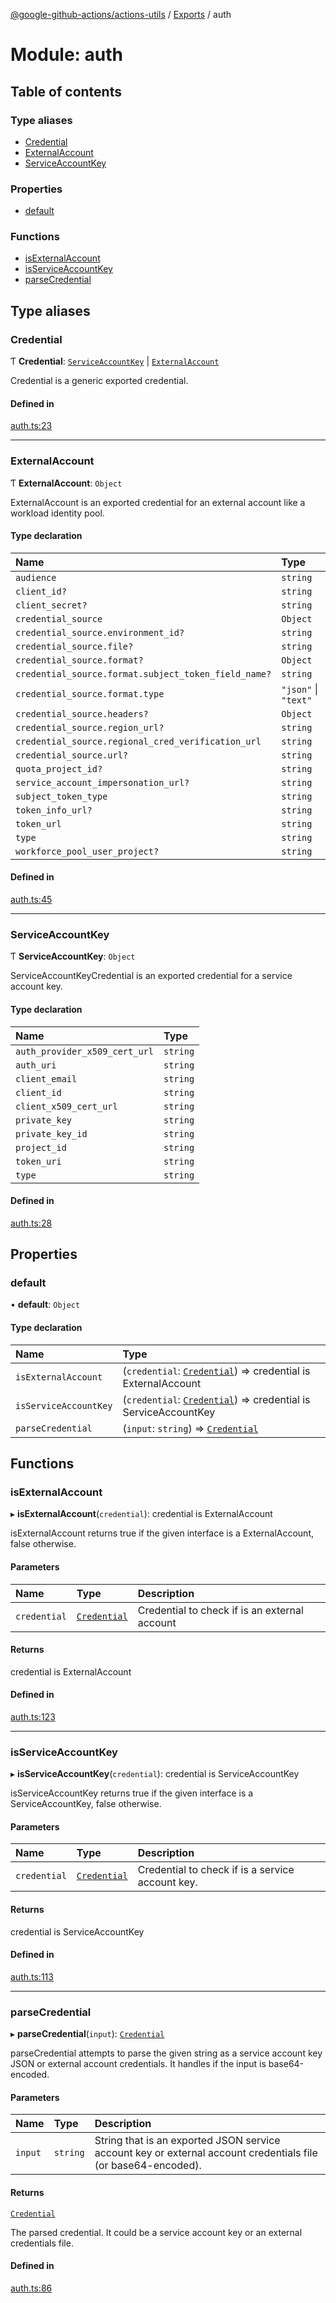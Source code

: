 [@google-github-actions/actions-utils](../README.md) / [Exports](../modules.md) / auth

# Module: auth

## Table of contents

### Type aliases

- [Credential](auth.md#credential)
- [ExternalAccount](auth.md#externalaccount)
- [ServiceAccountKey](auth.md#serviceaccountkey)

### Properties

- [default](auth.md#default)

### Functions

- [isExternalAccount](auth.md#isexternalaccount)
- [isServiceAccountKey](auth.md#isserviceaccountkey)
- [parseCredential](auth.md#parsecredential)

## Type aliases

### Credential

Ƭ **Credential**: [`ServiceAccountKey`](auth.md#serviceaccountkey) \| [`ExternalAccount`](auth.md#externalaccount)

Credential is a generic exported credential.

#### Defined in

[auth.ts:23](https://github.com/google-github-actions/actions-utils/blob/main/src/auth.ts#L23)

___

### ExternalAccount

Ƭ **ExternalAccount**: `Object`

ExternalAccount is an exported credential for an external account
like a workload identity pool.

#### Type declaration

| Name | Type |
| :------ | :------ |
| `audience` | `string` |
| `client_id?` | `string` |
| `client_secret?` | `string` |
| `credential_source` | `Object` |
| `credential_source.environment_id?` | `string` |
| `credential_source.file?` | `string` |
| `credential_source.format?` | `Object` |
| `credential_source.format.subject_token_field_name?` | `string` |
| `credential_source.format.type` | ``"json"`` \| ``"text"`` |
| `credential_source.headers?` | `Object` |
| `credential_source.region_url?` | `string` |
| `credential_source.regional_cred_verification_url` | `string` |
| `credential_source.url?` | `string` |
| `quota_project_id?` | `string` |
| `service_account_impersonation_url?` | `string` |
| `subject_token_type` | `string` |
| `token_info_url?` | `string` |
| `token_url` | `string` |
| `type` | `string` |
| `workforce_pool_user_project?` | `string` |

#### Defined in

[auth.ts:45](https://github.com/google-github-actions/actions-utils/blob/main/src/auth.ts#L45)

___

### ServiceAccountKey

Ƭ **ServiceAccountKey**: `Object`

ServiceAccountKeyCredential is an exported credential for a service account key.

#### Type declaration

| Name | Type |
| :------ | :------ |
| `auth_provider_x509_cert_url` | `string` |
| `auth_uri` | `string` |
| `client_email` | `string` |
| `client_id` | `string` |
| `client_x509_cert_url` | `string` |
| `private_key` | `string` |
| `private_key_id` | `string` |
| `project_id` | `string` |
| `token_uri` | `string` |
| `type` | `string` |

#### Defined in

[auth.ts:28](https://github.com/google-github-actions/actions-utils/blob/main/src/auth.ts#L28)

## Properties

### default

• **default**: `Object`

#### Type declaration

| Name | Type |
| :------ | :------ |
| `isExternalAccount` | (`credential`: [`Credential`](auth.md#credential)) => credential is ExternalAccount |
| `isServiceAccountKey` | (`credential`: [`Credential`](auth.md#credential)) => credential is ServiceAccountKey |
| `parseCredential` | (`input`: `string`) => [`Credential`](auth.md#credential) |

## Functions

### isExternalAccount

▸ **isExternalAccount**(`credential`): credential is ExternalAccount

isExternalAccount returns true if the given interface is a ExternalAccount,
false otherwise.

#### Parameters

| Name | Type | Description |
| :------ | :------ | :------ |
| `credential` | [`Credential`](auth.md#credential) | Credential to check if is an external account |

#### Returns

credential is ExternalAccount

#### Defined in

[auth.ts:123](https://github.com/google-github-actions/actions-utils/blob/main/src/auth.ts#L123)

___

### isServiceAccountKey

▸ **isServiceAccountKey**(`credential`): credential is ServiceAccountKey

isServiceAccountKey returns true if the given interface is a
ServiceAccountKey, false otherwise.

#### Parameters

| Name | Type | Description |
| :------ | :------ | :------ |
| `credential` | [`Credential`](auth.md#credential) | Credential to check if is a service account key. |

#### Returns

credential is ServiceAccountKey

#### Defined in

[auth.ts:113](https://github.com/google-github-actions/actions-utils/blob/main/src/auth.ts#L113)

___

### parseCredential

▸ **parseCredential**(`input`): [`Credential`](auth.md#credential)

parseCredential attempts to parse the given string as a service account key
JSON or external account credentials. It handles if the input is
base64-encoded.

#### Parameters

| Name | Type | Description |
| :------ | :------ | :------ |
| `input` | `string` | String that is an exported JSON service account key or external account credentials file (or base64-encoded). |

#### Returns

[`Credential`](auth.md#credential)

The parsed credential. It could be a service account key or an
external credentials file.

#### Defined in

[auth.ts:86](https://github.com/google-github-actions/actions-utils/blob/main/src/auth.ts#L86)
